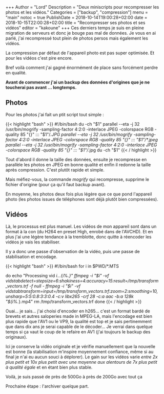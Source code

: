 +++
Author = "Lord"
Description = "Deux miniscripts pour recompresser les photos et les vidéos."
Categories = ["backup", "compression"]
menu = "main"
notoc = true
PublishDate = 2018-10-14T19:00:28+02:00
date = 2018-10-15T22:00:28+02:00
title = "Recompresser ses photos et ses vidéos"
editor = "kakoune"
+++
Ces derniers temps je suis en pleine migration de serveurs et donc je bouge pas mal de données.
Je vous en ai parlé, j'ai recompressé tout plein de photos persos mais également les vidéos.

La compression par défaut de l'appareil photo est pas super optimisée.
Et pour les vidéos c'est pire encore.

Bref voilà comment j'ai gagné énormément de place sans forcément perdre en qualité.

**Avant de commencer j'ai un backup des données d'origines que je ne toucherai pas avant … longtemps.**

## Photos
Pour les photos j'ai fait un ptit script tout simple : 

{{< highlight "bash" >}}
#!/bin/bash
du -ch "$1"
parallel --eta -j 32 /usr/bin/mogrify -sampling-factor 4:2:0 -interlace JPEG -colorspace RGB -quality 85 "{}" ::: "$1"/*.JPG
parallel --eta -j 32 /usr/bin/mogrify -sampling-factor 4:2:0 -interlace JPEG -colorspace RGB -quality 85 "{}" ::: "$1"/*.jpeg
parallel --eta -j 32 /usr/bin/mogrify -sampling-factor 4:2:0 -interlace JPEG -colorspace RGB -quality 85 "{}" ::: "$1"/*.jpg
du -ch "$1"
{{< / highlight >}}

Tout d'abord il donne la taille des données, ensuite je recompresse en parallèle les photos en JPEG en bonne qualité et enfin il redonne la taille après compression.
C'est plutôt rapide et simple.

Mais méfiez-vous, la commande *mogrify* qui recompresse, supprime le fichier d'origine (pour ça qu'il faut backup avant).

En moyenne, les photos deux fois plus légère que ce que pond l'appareil photo (les photos issues de téléphones sont déjà plutôt bien compressées).

## Vidéos
Là, le processus est plus manuel.
Les vidéos de mon appareil sont dans un format à la con (du H264 en preset High, enrobé dans de l'AVCHD).
Et en plus j'ai une légère tendance à la tremblotte, donc quitte à réencoder les vidéos je vais les stabiliser.

Il y a donc une passe d'observation de la vidéo, puis une passe de stabilisation et encodage.

{{< highlight "bash" >}}
#!/bin/bash
for i in $PWD/*.MTS

do
  echo "Processing vid $i ...${i%.*}"
	ffmpeg -i "$i" -vf vidstabdetect=stepsize=6:shakiness=4:accuracy=15:result=/tmp/transform_vectors.trf -f null -
	ffmpeg -i "$i" -vf vidstabtransform=input=/tmp/transform_vectors.trf:zoom=2:smoothing=10,unsharp=5:5:0.8:3:3:0.4 -c:v libx265 -crf 28 -c:a aac -b:a 128k "${i%.*}.mp4"
	rm /tmp/transform_vectors.trf
done
{{< / highlight >}}

Ouai… je sais… j'ai choisi d'encoder en h265… c'est un format bardé de brevets et autres saloperies made in MPEG-LA, mais l'encodage est bien plus rapide que l'AV1 ou le VP9, la qualité est top et je sais pertinemment que dans dix ans je serai capable de le décoder…
Je verrai dans quelque temps si ça vaut le coup de le refaire en AV1 (j'ai toujours le backup des originaux).

Ici je conserve la vidéo originale et je vérifie manuellement que la nouvelle est bonne (la stabilisation m'inspire moyennement confiance, même si au final je n'ai eu aucun souci à déplorer).
Le gain sur les vidéos varie *entre 2x plus petit et 10x plus petit avec une moyenne aux alentours de 7x plus petit à qualité égale* et en étant bien plus stable.

Voilà, je suis passé de près de 500Go à près de 200Go avec tout ça

Prochaine étape : l'archiver quelque part.
